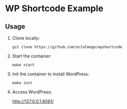 # WP Shortcode Example

## Usage

1. Clone locally:

	```
	git clone https://github.com/octalmage/wpshortcode
	```

1. Start the container:

	```
	make start
	```

1. Init the container to install WordPress:

	```
	make init
	```

1. Access WordPress:

	http://127.0.0.1:8081/
